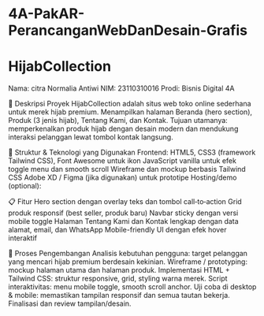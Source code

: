 # 4A-PakAR-PerancanganWebDanDesain-Grafis
# HijabCollection 

Nama: citra Normalia Antiwi
NIM: 23110310016
Prodi: Bisnis Digital 4A

📌 Deskripsi Proyek
HijabCollection adalah situs web toko online sederhana untuk merek hijab premium. Menampilkan halaman Beranda (hero section), Produk (3 jenis hijab), Tentang Kami, dan Kontak. Tujuan utamanya: memperkenalkan produk hijab dengan desain modern dan mendukung interaksi pelanggan lewat tombol kontak langsung.

📁 Struktur & Teknologi yang Digunakan
Frontend:
HTML5, CSS3 (framework Tailwind CSS), Font Awesome untuk ikon
JavaScript vanilla untuk efek toggle menu dan smooth scroll
Wireframe dan mockup berbasis Tailwind CSS
Adobe XD / Figma (jika digunakan) untuk prototipe
Hosting/demo (optional):

📋 Fitur
Hero section dengan overlay teks dan tombol call‑to‑action
Grid produk responsif (best seller, produk baru)
Navbar sticky dengan versi mobile toggle
Halaman Tentang Kami dan Kontak lengkap dengan data alamat, email, dan WhatsApp
Mobile-friendly UI dengan efek hover interaktif

🧩 Proses Pengembangan
Analisis kebutuhan pengguna: target pelanggan yang mencari hijab premium berdesain kekinian.
Wireframe / prototyping: mockup halaman utama dan halaman produk.
Implementasi HTML + Tailwind CSS: struktur responsive, grid, styling warna merek.
Script interaktivitas: menu mobile toggle, smooth scroll anchor.
Uji coba di desktop & mobile: memastikan tampilan responsif dan semua tautan bekerja.
Finalisasi dan review tampilan/desain.
